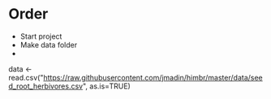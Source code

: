 # Order

- Start project
- Make data folder
- 

data <- read.csv("https://raw.githubusercontent.com/jmadin/himbr/master/data/seed_root_herbivores.csv", as.is=TRUE)